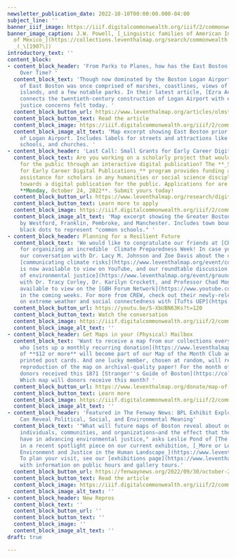 ```yaml
---
newsletter_publication_date: 2022-10-10T00:00:00.000-04:00
subject_line: ''
banner_iiif_image: https://iiif.digitalcommonwealth.org/iiif/2/commonwealth:7h149w944/877,3064,3196,1087/2000,/0/default.jpg
banner_image_caption: J.W. Powell, [_Linguistic families of American Indians north
  of Mexico_](https://collections.leventhalmap.org/search/commonwealth:7h149w93v)
  _(_\[1907\])
introductory_text: ''
content_block:
- content_block_header: 'From Parks to Planes, how has the East Boston Landscape Changed
    Over Time? '
  content_block_text: 'Though now dominated by the Boston Logan Airport, the landscape
    of East Boston was once comprised of marshes, coastlines, views of the harbor
    islands, and a few notable parks. In their latest article, [Ezra Acevedo](https://www.leventhalmap.org/author/ezra-acevedo/)
    connects the twentieth-century construction of Logan Airport with environmental
    justice concerns felt today. '
  content_block_button_url: https://www.leventhalmap.org/articles/olmsted-to-airport-east-boston-and-urban-development/
  content_block_button_text: Read the article
  content_block_image: https://iiif.digitalcommonwealth.org/iiif/2/commonwealth:9s161922w/1943,3633,3268,2749/2000,/0/default.jpg
  content_block_image_alt_text: 'Map excerpt showing East Boston prior to construction
    of Logan Airport. Includes labels for streets and attractions like playgrounds,
    schools, and churches. '
- content_block_header: 'Last Call: Small Grants for Early Career Digital Publications '
  content_block_text: Are you working on a scholarly project that would come alive
    for the public through an interactive digital publication? The **_Small Grants
    for Early Career Digital Publications_** program provides funding and technical
    assistance for scholars in any humanities or social science discipline working
    towards a digital publication for the public. Applications for are open through
    **Monday, October 24, 2022**. Submit yours today!
  content_block_button_url: https://www.leventhalmap.org/research/digital-publication-small-grants/
  content_block_button_text: Learn more to apply
  content_block_image: https://iiif.digitalcommonwealth.org/iiif/2/commonwealth:cj82kx58h/3653,896,1237,1220/2000,/0/default.jpg
  content_block_image_alt_text: 'Map excerpt showing the Greater Boston area, bounded
    by Westford, Franklin, Pembroke, and Manchester. Includes town boundaries and
    black dots to represent "common schools." '
- content_block_header: Planning for a Resilient Future
  content_block_text: 'We would like to congratulate our friends at [CREW](https://www.climatecrew.org/)
    for organizing an incredible  Climate Preparedness Week! In case you missed it,
    our conversation with Dr. Lacy M. Johnson and Zoe Davis about the challenges of
    [communicating climate risks](https://www.leventhalmap.org/event/communicating-climate-risk/)
    is now available to view on YouTube, and our roundtable discussion on [narratives
    of environmental justice](https://www.leventhalmap.org/event/ground-truth-shaping-narratives-of-environmental-justice/)
    with Dr. Tracy Corley, Dr. Karilyn Crockett, and Professor Chad Montrie will be
    available to view on the [GBH Forum Network](https://www.youtube.com/c/gbhforumnetwork)
    in the coming weeks. For more from CREW, check out their newly-released [study](https://www.climatecrew.org/tufts_social_study)
    on extreme weather and social connectedness with [Tufts UEP](https://as.tufts.edu/uep/). '
  content_block_button_url: https://youtu.be/5-XbUBN63Ks?t=120
  content_block_button_text: Watch the conversation
  content_block_image: https://iiif.digitalcommonwealth.org/iiif/2/commonwealth:q524n701t/668,307,4915,5395/,2000/0/default.jpg
  content_block_image_alt_text: ''
- content_block_header: Get Maps in your (Physical) Mailbox
  content_block_text: 'Want to receive a map from our collections every month? Anyone
    who [sets up a monthly recurring donation](https://www.leventhalmap.org/donate/?form=MAPOFTHEMONTH)
    of **$12 or more** will become part of our Map of the Month Club and receive monthly
    printed post cards. And one lucky member, chosen at random, will receive a full-size
    reproduction of the map on archival-quality paper! For the month of September,
    donors received this 1871 [Stranger''s Guide of Boston](https://collections.leventhalmap.org/search/commonwealth:9s161g99j).
    Which map will donors receive this month? '
  content_block_button_url: https://www.leventhalmap.org/donate/map-of-the-month/
  content_block_button_text: Learn more
  content_block_image: https://iiif.digitalcommonwealth.org/iiif/2/commonwealth:9s161h003/4936,3077,2592,2793/2000,/0/default.jpg
  content_block_image_alt_text: ''
- content_block_header: 'Featured in The Fenway News: BPL Exhibit Explores How Maps
    Can Reveal Political, Social, and Environmental Meaning'
  content_block_text: '"What will future maps of Boston reveal about our choices—as
    individuals, communities, and organizations—and the effect that these choices
    have in advancing environmental justice," asks Leslie Pond of [The Fenway News](https://fenwaynews.org/)
    in a recent spotlight piece on our current exhibition, [_More or Less in Common:
    Environment and Justice in the Human Landscape_](https://www.leventhalmap.org/digital-exhibitions/more-or-less-in-common/).
    To plan your visit, see our [exhibitions page](https://www.leventhalmap.org/exhibitions/visit/)
    with information on public hours and gallery tours.'
  content_block_button_url: https://fenwaynews.org/2022/09/30/october-2022/
  content_block_button_text: Read the article
  content_block_image: https://iiif.digitalcommonwealth.org/iiif/2/commonwealth:1257c510t/3303,609,4158,4484/,2000/0/default.jpg
  content_block_image_alt_text: ''
- content_block_header: New Repros
  content_block_text: ''
  content_block_button_url: ''
  content_block_button_text: ''
  content_block_image: ''
  content_block_image_alt_text: ''
draft: true

---
```

